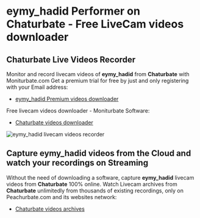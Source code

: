 # eymy_hadid Performer on Chaturbate - Free LiveCam videos downloader

## Chaturbate Live Videos Recorder

Monitor and record livecam videos of **eymy_hadid** from **Chaturbate** with Moniturbate.com
Get a premium trial for free by just and only registering with your Email address:
* [eymy_hadid Premium videos downloader](https://moniturbate.com/request-demo-licence-key.html)

Free livecam videos downloader - Moniturbate Software:
* [Chaturbate videos downloader](https://moniturbate.com/moniturbate-download-software.html)

![eymy_hadid livecam videos recorder](https://peachurnet.com/templates/moniturbate-software.png)


## Capture eymy_hadid videos from the Cloud and watch your recordings on Streaming

Without the need of downloading a software, capture **eymy_hadid** livecam videos from **Chaturbate** 100% online.
Watch Livecam archives from **Chaturbate** unlimitedly from thousands of existing recordings, only on Peachurbate.com and its websites network:
* [Chaturbate videos archives](https://peachurnet.com/)